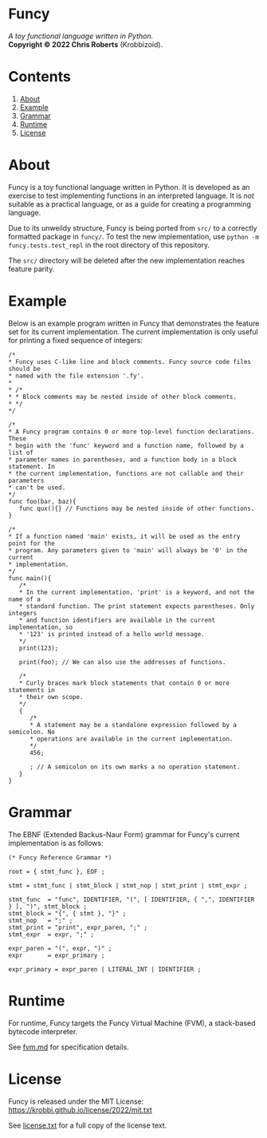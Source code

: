 # Funcy
_A toy functional language written in Python._  
__Copyright &copy; 2022 Chris Roberts__ (Krobbizoid).

# Contents
1. [About](#about)
2. [Example](#example)
3. [Grammar](#grammar)
4. [Runtime](#runtime)
5. [License](#license)

# About
Funcy is a toy functional language written in Python. It is developed as an
exercise to test implementing functions in an interpreted language. It is _not_
suitable as a practical language, or as a guide for creating a programming
language.

Due to its unweildy structure, Funcy is being ported from `src/` to a correctly
formatted package in `funcy/`. To test the new implementation, use
`python -m funcy.tests.test_repl` in the root directory of this repository.

The `src/` directory will be deleted after the new implementation reaches
feature parity.

# Example
Below is an example program written in Funcy that demonstrates the feature set
for its current implementation. The current implementation is only useful for
printing a fixed sequence of integers:
```
/*
* Funcy uses C-like line and block comments. Funcy source code files should be
* named with the file extension '.fy'.
*
* /*
* * Block comments may be nested inside of other block comments.
* */
*/

/*
* A Funcy program contains 0 or more top-level function declarations. These
* begin with the 'func' keyword and a function name, followed by a list of
* parameter names in parentheses, and a function body in a block statement. In
* the current implementation, functions are not callable and their parameters
* can't be used.
*/
func foo(bar, baz){
   func qux(){} // Functions may be nested inside of other functions.
}

/*
* If a function named 'main' exists, it will be used as the entry point for the
* program. Any parameters given to 'main' will always be '0' in the current
* implementation.
*/
func main(){
   /*
   * In the current implementation, 'print' is a keyword, and not the name of a
   * standard function. The print statement expects parentheses. Only integers
   * and function identifiers are available in the current implementation, so
   * '123' is printed instead of a hello world message.
   */
   print(123);
   
   print(foo); // We can also use the addresses of functions.
   
   /*
   * Curly braces mark block statements that contain 0 or more statements in
   * their own scope.
   */
   {
      /*
      * A statement may be a standalone expression followed by a semicolon. No
      * operations are available in the current implementation.
      */
      456;
      
      ; // A semicolon on its own marks a no operation statement.
   }
}
```

# Grammar
The EBNF (Extended Backus-Naur Form) grammar for Funcy's current implementation
is as follows:
```EBNF
(* Funcy Reference Grammar *)

root = { stmt_func }, EOF ;

stmt = stmt_func | stmt_block | stmt_nop | stmt_print | stmt_expr ;

stmt_func  = "func", IDENTIFIER, "(", [ IDENTIFIER, { ",", IDENTIFIER } ], ")", stmt_block ;
stmt_block = "{", { stmt }, "}" ;
stmt_nop   = ";" ;
stmt_print = "print", expr_paren, ";" ;
stmt_expr  = expr, ";" ;

expr_paren = "(", expr, ")" ;
expr       = expr_primary ;

expr_primary = expr_paren | LITERAL_INT | IDENTIFIER ;
```

# Runtime
For runtime, Funcy targets the Funcy Virtual Machine (FVM), a stack-based
bytecode interpreter.

See [fvm.md](./fvm.md) for specification details.

# License
Funcy is released under the MIT License:  
https://krobbi.github.io/license/2022/mit.txt

See [license.txt](./license.txt) for a full copy of the license text.
